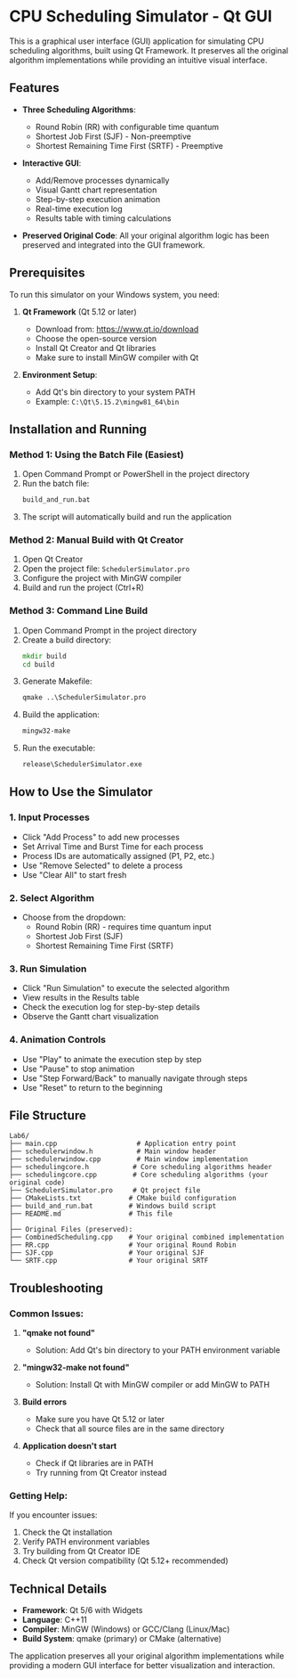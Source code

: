 # CPU Scheduling Simulator - Qt GUI

This is a graphical user interface (GUI) application for simulating CPU scheduling algorithms, built using Qt Framework. It preserves all the original algorithm implementations while providing an intuitive visual interface.

## Features

- **Three Scheduling Algorithms**:
  - Round Robin (RR) with configurable time quantum
  - Shortest Job First (SJF) - Non-preemptive
  - Shortest Remaining Time First (SRTF) - Preemptive

- **Interactive GUI**:
  - Add/Remove processes dynamically
  - Visual Gantt chart representation
  - Step-by-step execution animation
  - Real-time execution log
  - Results table with timing calculations

- **Preserved Original Code**: All your original algorithm logic has been preserved and integrated into the GUI framework.

## Prerequisites

To run this simulator on your Windows system, you need:

1. **Qt Framework** (Qt 5.12 or later)
   - Download from: https://www.qt.io/download
   - Choose the open-source version
   - Install Qt Creator and Qt libraries
   - Make sure to install MinGW compiler with Qt

2. **Environment Setup**:
   - Add Qt's bin directory to your system PATH
   - Example: `C:\Qt\5.15.2\mingw81_64\bin`

## Installation and Running

### Method 1: Using the Batch File (Easiest)

1. Open Command Prompt or PowerShell in the project directory
2. Run the batch file:
   ```cmd
   build_and_run.bat
   ```
3. The script will automatically build and run the application

### Method 2: Manual Build with Qt Creator

1. Open Qt Creator
2. Open the project file: `SchedulerSimulator.pro`
3. Configure the project with MinGW compiler
4. Build and run the project (Ctrl+R)

### Method 3: Command Line Build

1. Open Command Prompt in the project directory
2. Create a build directory:
   ```cmd
   mkdir build
   cd build
   ```
3. Generate Makefile:
   ```cmd
   qmake ..\SchedulerSimulator.pro
   ```
4. Build the application:
   ```cmd
   mingw32-make
   ```
5. Run the executable:
   ```cmd
   release\SchedulerSimulator.exe
   ```

## How to Use the Simulator

### 1. Input Processes
- Click "Add Process" to add new processes
- Set Arrival Time and Burst Time for each process
- Process IDs are automatically assigned (P1, P2, etc.)
- Use "Remove Selected" to delete a process
- Use "Clear All" to start fresh

### 2. Select Algorithm
- Choose from the dropdown:
  - Round Robin (RR) - requires time quantum input
  - Shortest Job First (SJF)
  - Shortest Remaining Time First (SRTF)

### 3. Run Simulation
- Click "Run Simulation" to execute the selected algorithm
- View results in the Results table
- Check the execution log for step-by-step details
- Observe the Gantt chart visualization

### 4. Animation Controls
- Use "Play" to animate the execution step by step
- Use "Pause" to stop animation
- Use "Step Forward/Back" to manually navigate through steps
- Use "Reset" to return to the beginning

## File Structure

```
Lab6/
├── main.cpp                    # Application entry point
├── schedulerwindow.h           # Main window header
├── schedulerwindow.cpp         # Main window implementation
├── schedulingcore.h           # Core scheduling algorithms header
├── schedulingcore.cpp         # Core scheduling algorithms (your original code)
├── SchedulerSimulator.pro     # Qt project file
├── CMakeLists.txt            # CMake build configuration
├── build_and_run.bat         # Windows build script
├── README.md                 # This file
│
├── Original Files (preserved):
├── CombinedScheduling.cpp    # Your original combined implementation
├── RR.cpp                    # Your original Round Robin
├── SJF.cpp                   # Your original SJF
└── SRTF.cpp                  # Your original SRTF
```

## Troubleshooting

### Common Issues:

1. **"qmake not found"**
   - Solution: Add Qt's bin directory to your PATH environment variable

2. **"mingw32-make not found"**
   - Solution: Install Qt with MinGW compiler or add MinGW to PATH

3. **Build errors**
   - Make sure you have Qt 5.12 or later
   - Check that all source files are in the same directory

4. **Application doesn't start**
   - Check if Qt libraries are in PATH
   - Try running from Qt Creator instead

### Getting Help:

If you encounter issues:
1. Check the Qt installation
2. Verify PATH environment variables
3. Try building from Qt Creator IDE
4. Check Qt version compatibility (Qt 5.12+ recommended)

## Technical Details

- **Framework**: Qt 5/6 with Widgets
- **Language**: C++11
- **Compiler**: MinGW (Windows) or GCC/Clang (Linux/Mac)
- **Build System**: qmake (primary) or CMake (alternative)

The application preserves all your original algorithm implementations while providing a modern GUI interface for better visualization and interaction.